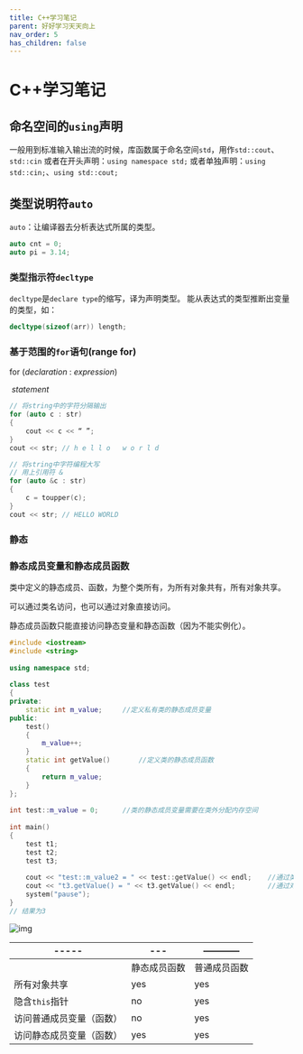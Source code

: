```yaml
---
title: C++学习笔记
parent: 好好学习天天向上
nav_order: 5
has_children: false
---
```



# C++学习笔记

## 命名空间的`using`声明

一般用到标准输入输出流的时候，库函数属于命名空间`std`，用作`std::cout`、`std::cin`
或者在开头声明：`using namespace std;`
或者单独声明：`using std::cin;`、`using std::cout;`



## 类型说明符`auto`

`auto`：让编译器去分析表达式所属的类型。

```c++
auto cnt = 0;
auto pi = 3.14;
```



### 类型指示符`decltype`

`decltype`是`declare type`的缩写，译为声明类型。
能从表达式的类型推断出变量的类型，如：

```c++
decltype(sizeof(arr)) length;
```



### 基于范围的`for`语句(range for)

for (*declaration* : *expression*)

​	*statement*

```c++
// 将string中的字符分隔输出
for (auto c : str)
{
    cout << c << “ ”;
}
cout << str; // h e l l o   w o r l d

// 将string中字符编程大写
// 用上引用符 &
for (auto &c : str)
{
    c = toupper(c);
}
cout << str; // HELLO WORLD
```

### 静态

### 静态成员变量和静态成员函数

类中定义的静态成员、函数，为整个类所有，为所有对象共有，所有对象共享。

可以通过类名访问，也可以通过对象直接访问。

静态成员函数只能直接访问静态变量和静态函数（因为不能实例化）。

```cpp
#include <iostream>
#include <string>
 
using namespace std;
 
class test
{
private:
    static int m_value;		//定义私有类的静态成员变量
public:
    test()
    {
    	m_value++;
    }
    static int getValue()		//定义类的静态成员函数
    {
    	return m_value;
    }
};
 
int test::m_value = 0;		//类的静态成员变量需要在类外分配内存空间
 
int main()
{
    test t1;
    test t2;
    test t3;
 
    cout << "test::m_value2 = " << test::getValue() << endl;	//通过类名直接调用公有静态成员函数，获取对象个数
    cout << "t3.getValue() = " << t3.getValue() << endl;		//通过对象名调用静态成员函数获取对象个数
    system("pause");
}
// 结果为3
```

![img](https://img-blog.csdn.net/20180804112453261?watermark/2/text/aHR0cHM6Ly9ibG9nLmNzZG4ubmV0L2xtczEwMDg2MTE=/font/5a6L5L2T/fontsize/400/fill/I0JBQkFCMA==/dissolve/70)



| -----                    | ---          | ————         |
| ------------------------ | ------------ | ------------ |
|                          | 静态成员函数 | 普通成员函数 |
| 所有对象共享             | yes          | yes          |
| 隐含`this`指针           | no           | yes          |
| 访问普通成员变量（函数） | no           | yes          |
| 访问静态成员变量（函数） | yes          | yes          |

